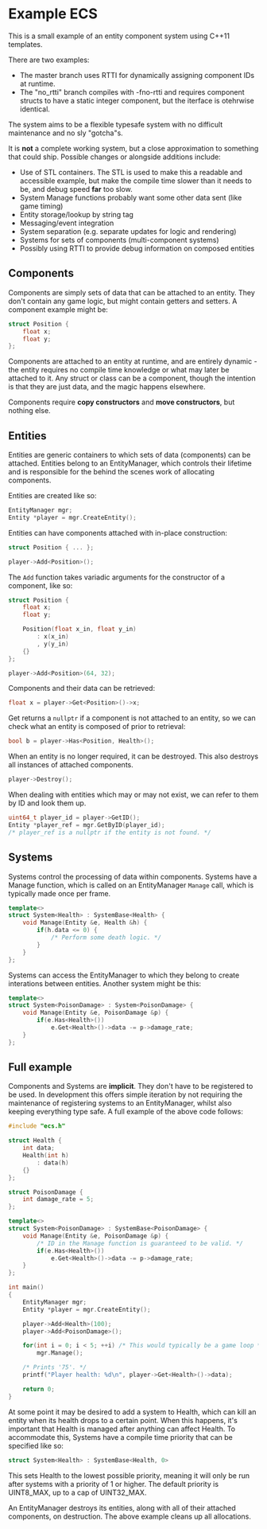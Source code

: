 # Example ECS

This is a small example of an entity component system using C++11 templates.

There are two examples:
 * The master branch uses RTTI for dynamically assigning component IDs at
   runtime.
 * The "no_rtti" branch compiles with -fno-rtti and requires component structs
   to have a static integer component, but the iterface is otehrwise identical.

The system aims to be a flexible typesafe system with no difficult maintenance
and no sly "gotcha"s.

It is __not__ a complete working system, but a close approximation to something
that could ship. Possible changes or alongside additions include:

* Use of STL containers. The STL is used to make this a readable and accessible
  example, but make the compile time slower than it needs to be, and debug
  speed **far** too slow.
* System Manage functions probably want some other data sent (like game timing)
* Entity storage/lookup by string tag
* Messaging/event integration
* System separation (e.g. separate updates for logic and rendering)
* Systems for sets of components (multi-component systems)
* Possibly using RTTI to provide debug information on composed entities

## Components
Components are simply sets of data that can be attached to an entity. They don't
contain any game logic, but might contain getters and setters. A component
example might be:

``` cpp
struct Position {
	float x;
	float y;
};
```

Components are attached to an entity at runtime, and are entirely dynamic - the
entity requires no compile time knowledge or what may later be attached to it.
Any struct or class can be a component, though the intention is that they are
just data, and the magic happens elsewhere.

Components require **copy constructors** and **move constructors**, but nothing
else.

## Entities

Entities are generic containers to which sets of data (components) can be
attached. Entities belong to an EntityManager, which controls their lifetime and
is responsible for the behind the scenes work of allocating components.

Entities are created like so:
``` cpp
EntityManager mgr;
Entity *player = mgr.CreateEntity();
```

Entities can have components attached with in-place construction:

``` cpp
struct Position { ... };

player->Add<Position>();
```

The `Add` function takes variadic arguments for the constructor of a component,
like so:

``` cpp
struct Position {
	float x;
	float y;

	Position(float x_in, float y_in)
		: x(x_in)
		, y(y_in)
	{}
};

player->Add<Position>(64, 32);
```

Components and their data can be retrieved:

``` cpp
float x = player->Get<Position>()->x;
```

Get returns a `nullptr` if a component is not attached to an entity, so we can
check what an entity is composed of prior to retrieval:

``` cpp
bool b = player->Has<Position, Health>();
```

When an entity is no longer required, it can be destroyed. This also destroys
all instances of attached components.

``` cpp
player->Destroy();
```

When dealing with entities which may or may not exist, we can refer to them by
ID and look them up.

``` cpp
uint64_t player_id = player->GetID();
Entity *player_ref = mgr.GetByID(player_id);
/* player_ref is a nullptr if the entity is not found. */
```

## Systems

Systems control the processing of data within components. Systems have a Manage
function, which is called on an EntityManager `Manage` call, which is typically
made once per frame.

``` cpp
template<>
struct System<Health> : SystemBase<Health> {
	void Manage(Entity &e, Health &h) {
		if(h.data <= 0) {
			/* Perform some death logic. */
		}
	}
};
```

Systems can access the EntityManager to which they belong to create interations
between entities. Another system might be this:

``` cpp
template<>
struct System<PoisonDamage> : System<PoisonDamage> {
	void Manage(Entity &e, PoisonDamage &p) {
		if(e.Has<Health>())
			e.Get<Health>()->data -= p->damage_rate;
	}
};
```

## Full example

Components and Systems are __implicit__. They don't have to be registered to be
used. In development this offers simple iteration by not requiring the
maintenance of registering systems to an EntityManager, whilst also keeping
everything type safe. A full example of the above code follows:

``` cpp
#include "ecs.h"

struct Health {
	int data;
	Health(int h)
		: data(h)
	{}
};

struct PoisonDamage {
	int damage_rate = 5;
};

template<>
struct System<PoisonDamage> : SystemBase<PoisonDamage> {
	void Manage(Entity &e, PoisonDamage &p) {
		/* ID in the Manage function is guaranteed to be valid. */
		if(e.Has<Health>())
			e.Get<Health>()->data -= p->damage_rate;
	}
};

int main()
{
	EntityManager mgr;
	Entity *player = mgr.CreateEntity();

	player->Add<Health>(100);
	player->Add<PoisonDamage>();

	for(int i = 0; i < 5; ++i) /* This would typically be a game loop */
		mgr.Manage();

	/* Prints '75'. */
	printf("Player health: %d\n", player->Get<Health>()->data);

	return 0;
}
```

At some point it may be desired to add a system to Health, which can kill an
entity when its health drops to a certain point. When this happens, it's
important that Health is managed after anything can affect Health. To
accommodate this, Systems have a compile time priority that can be specified
like so:

``` cpp
struct System<Health> : SystemBase<Health, 0>
```

This sets Health to the lowest possible priority, meaning it will only be run
after systems with a priority of 1 or higher. The default priority is
UINT8_MAX, up to a cap of UINT32_MAX.

An EntityManager destroys its entities, along with all of their attached
components, on destruction. The above example cleans up all allocations.

